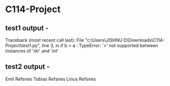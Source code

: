 # C114-Project


## test1 output -
Traceback (most recent call last):
  File "c:\Users\JISHNU D\Downloads\C114-Project\test1.py", line 3, in <module>
    if b > a :
TypeError: '>' not supported between instances of 'str' and 'int'

## test2 output -
Emil Refsnes
Tobias Refsnes
Linus Refsnes
   
